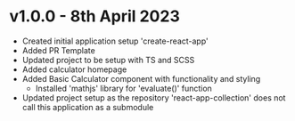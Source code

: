 # v1.0.0 - 8th April 2023

- Created initial application setup 'create-react-app'
- Added PR Template
- Updated project to be setup with TS and SCSS
- Added calculator homepage
- Added Basic Calculator component with functionality and styling
  - Installed 'mathjs' library for 'evaluate()' function
- Updated project setup as the repository 'react-app-collection' does not call this application as a submodule
